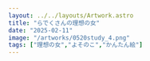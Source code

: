 ```yaml
---
layout: ../../layouts/Artwork.astro
title: "らでくさんの理想の女"
date: "2025-02-11"
image: "/artworks/0520study_4.png"
tags: ["理想の女","よそのこ","かんたん絵"]
---
```


